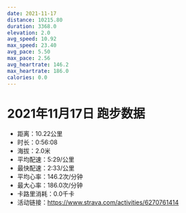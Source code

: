 ```yaml
---
date: 2021-11-17
distance: 10215.80
duration: 3368.0
elevation: 2.0
avg_speed: 10.92
max_speed: 23.40
avg_pace: 5.50
max_pace: 2.56
avg_heartrate: 146.2
max_heartrate: 186.0
calories: 0.0
---
```


# 2021年11月17日 跑步数据

- 距离：10.22公里
- 时长：0:56:08
- 海拔：2.0米
- 平均配速：5:29/公里
- 最快配速：2:33/公里
- 平均心率：146.2次/分钟
- 最大心率：186.0次/分钟
- 卡路里消耗：0.0千卡
- 活动链接：https://www.strava.com/activities/6270761414
